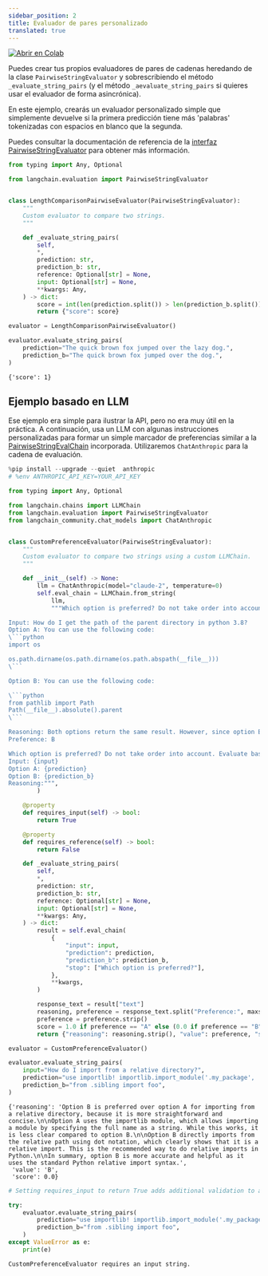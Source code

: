 ```yaml
---
sidebar_position: 2
title: Evaluador de pares personalizado
translated: true
---
```


[![Abrir en Colab](https://colab.research.google.com/assets/colab-badge.svg)](https://colab.research.google.com/github/langchain-ai/langchain/blob/master/docs/docs/guides/evaluation/comparison/custom.ipynb)

Puedes crear tus propios evaluadores de pares de cadenas heredando de la clase `PairwiseStringEvaluator` y sobrescribiendo el método `_evaluate_string_pairs` (y el método `_aevaluate_string_pairs` si quieres usar el evaluador de forma asincrónica).

En este ejemplo, crearás un evaluador personalizado simple que simplemente devuelve si la primera predicción tiene más 'palabras' tokenizadas con espacios en blanco que la segunda.

Puedes consultar la documentación de referencia de la [interfaz PairwiseStringEvaluator](https://api.python.langchain.com/en/latest/evaluation/langchain.evaluation.schema.PairwiseStringEvaluator.html#langchain.evaluation.schema.PairwiseStringEvaluator) para obtener más información.

```python
from typing import Any, Optional

from langchain.evaluation import PairwiseStringEvaluator


class LengthComparisonPairwiseEvaluator(PairwiseStringEvaluator):
    """
    Custom evaluator to compare two strings.
    """

    def _evaluate_string_pairs(
        self,
        *,
        prediction: str,
        prediction_b: str,
        reference: Optional[str] = None,
        input: Optional[str] = None,
        **kwargs: Any,
    ) -> dict:
        score = int(len(prediction.split()) > len(prediction_b.split()))
        return {"score": score}
```

```python
evaluator = LengthComparisonPairwiseEvaluator()

evaluator.evaluate_string_pairs(
    prediction="The quick brown fox jumped over the lazy dog.",
    prediction_b="The quick brown fox jumped over the dog.",
)
```

```output
{'score': 1}
```

## Ejemplo basado en LLM

Ese ejemplo era simple para ilustrar la API, pero no era muy útil en la práctica. A continuación, usa un LLM con algunas instrucciones personalizadas para formar un simple marcador de preferencias similar a la [PairwiseStringEvalChain](https://api.python.langchain.com/en/latest/evaluation/langchain.evaluation.comparison.eval_chain.PairwiseStringEvalChain.html#langchain.evaluation.comparison.eval_chain.PairwiseStringEvalChain) incorporada. Utilizaremos `ChatAnthropic` para la cadena de evaluación.

```python
%pip install --upgrade --quiet  anthropic
# %env ANTHROPIC_API_KEY=YOUR_API_KEY
```

```python
from typing import Any, Optional

from langchain.chains import LLMChain
from langchain.evaluation import PairwiseStringEvaluator
from langchain_community.chat_models import ChatAnthropic


class CustomPreferenceEvaluator(PairwiseStringEvaluator):
    """
    Custom evaluator to compare two strings using a custom LLMChain.
    """

    def __init__(self) -> None:
        llm = ChatAnthropic(model="claude-2", temperature=0)
        self.eval_chain = LLMChain.from_string(
            llm,
            """Which option is preferred? Do not take order into account. Evaluate based on accuracy and helpfulness. If neither is preferred, respond with C. Provide your reasoning, then finish with Preference: A/B/C

Input: How do I get the path of the parent directory in python 3.8?
Option A: You can use the following code:
\```python
import os

os.path.dirname(os.path.dirname(os.path.abspath(__file__)))
\```

Option B: You can use the following code:

\```python
from pathlib import Path
Path(__file__).absolute().parent
\```

Reasoning: Both options return the same result. However, since option B is more concise and easily understand, it is preferred.
Preference: B

Which option is preferred? Do not take order into account. Evaluate based on accuracy and helpfulness. If neither is preferred, respond with C. Provide your reasoning, then finish with Preference: A/B/C
Input: {input}
Option A: {prediction}
Option B: {prediction_b}
Reasoning:""",
        )

    @property
    def requires_input(self) -> bool:
        return True

    @property
    def requires_reference(self) -> bool:
        return False

    def _evaluate_string_pairs(
        self,
        *,
        prediction: str,
        prediction_b: str,
        reference: Optional[str] = None,
        input: Optional[str] = None,
        **kwargs: Any,
    ) -> dict:
        result = self.eval_chain(
            {
                "input": input,
                "prediction": prediction,
                "prediction_b": prediction_b,
                "stop": ["Which option is preferred?"],
            },
            **kwargs,
        )

        response_text = result["text"]
        reasoning, preference = response_text.split("Preference:", maxsplit=1)
        preference = preference.strip()
        score = 1.0 if preference == "A" else (0.0 if preference == "B" else None)
        return {"reasoning": reasoning.strip(), "value": preference, "score": score}

```

```python
evaluator = CustomPreferenceEvaluator()
```

```python
evaluator.evaluate_string_pairs(
    input="How do I import from a relative directory?",
    prediction="use importlib! importlib.import_module('.my_package', '.')",
    prediction_b="from .sibling import foo",
)
```

```output
{'reasoning': 'Option B is preferred over option A for importing from a relative directory, because it is more straightforward and concise.\n\nOption A uses the importlib module, which allows importing a module by specifying the full name as a string. While this works, it is less clear compared to option B.\n\nOption B directly imports from the relative path using dot notation, which clearly shows that it is a relative import. This is the recommended way to do relative imports in Python.\n\nIn summary, option B is more accurate and helpful as it uses the standard Python relative import syntax.',
 'value': 'B',
 'score': 0.0}
```

```python
# Setting requires_input to return True adds additional validation to avoid returning a grade when insufficient data is provided to the chain.

try:
    evaluator.evaluate_string_pairs(
        prediction="use importlib! importlib.import_module('.my_package', '.')",
        prediction_b="from .sibling import foo",
    )
except ValueError as e:
    print(e)
```

```output
CustomPreferenceEvaluator requires an input string.
```
